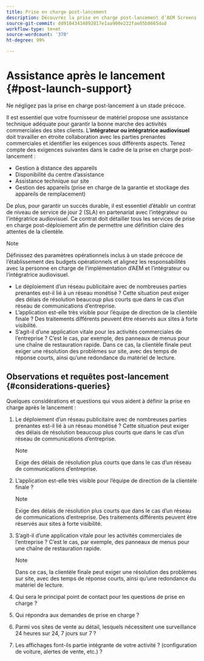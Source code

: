 ```yaml
---
title: Prise en charge post-lancement
description: Découvrez la prise en charge post-lancement d’AEM Screens dans le guide des bonnes pratiques.
source-git-commit: dd91043434892817e1aa900e222fae85b8665da8
workflow-type: tm+mt
source-wordcount: '370'
ht-degree: 99%

---
```



# Assistance après le lancement {#post-launch-support}

Ne négligez pas la prise en charge post-lancement à un stade précoce.

Il est essentiel que votre fournisseur de matériel propose une assistance technique adéquate pour garantir la bonne marche des activités commerciales des sites clients. L’**intégrateur ou intégratrice audiovisuel** doit travailler en étroite collaboration avec les parties prenantes commerciales et identifier les exigences sous différents aspects.
Tenez compte des exigences suivantes dans le cadre de la prise en charge post-lancement :

* Gestion à distance des appareils
* Disponibilité du centre d’assistance
* Assistance technique sur site
* Gestion des appareils (prise en charge de la garantie et stockage des appareils de remplacement)

De plus, pour garantir un succès durable, il est essentiel d’établir un contrat de niveau de service de jour 2 (SLA) en partenariat avec l’intégrateur ou l’intégratrice audiovisuel. Ce contrat doit détailler tous les services de prise en charge post-déploiement afin de permettre une définition claire des attentes de la clientèle.

>[!NOTE]
>
>Définissez des paramètres opérationnels inclus à un stade précoce de l’établissement des budgets opérationnels et alignez les responsabilités avec la personne en charge de l’implémentation d’AEM et l’intégrateur ou l’intégratrice audiovisuel.
>
>* Le déploiement d’un réseau publicitaire avec de nombreuses parties prenantes est-il lié à un réseau monétisé ? Cette situation peut exiger des délais de résolution beaucoup plus courts que dans le cas d’un réseau de communications d’entreprise.
>* L’application est-elle très visible pour l’équipe de direction de la clientèle finale ? Des traitements différents peuvent être réservés aux sites à forte visibilité.
>* S’agit-il d’une application vitale pour les activités commerciales de l’entreprise ? C’est le cas, par exemple, des panneaux de menus pour une chaîne de restauration rapide. Dans ce cas, la clientèle finale peut exiger une résolution des problèmes sur site, avec des temps de réponse courts, ainsi qu’une redondance du matériel de lecture.

## Observations et requêtes post-lancement {#considerations-queries}

Quelques considérations et questions qui vous aident à définir la prise en charge après le lancement :

1. Le déploiement d’un réseau publicitaire avec de nombreuses parties prenantes est-il lié à un réseau monétisé ? Cette situation peut exiger des délais de résolution beaucoup plus courts que dans le cas d’un réseau de communications d’entreprise.
 
   >[!NOTE]
   >
   >Exige des délais de résolution plus courts que dans le cas d’un réseau de communications d’entreprise.

1. L’application est-elle très visible pour l’équipe de direction de la clientèle finale ?

   >[!NOTE]
   >
   >Exige des délais de résolution plus courts que dans le cas d’un réseau de communications d’entreprise. Des traitements différents peuvent être réservés aux sites à forte visibilité.

1. S’agit-il d’une application vitale pour les activités commerciales de l’entreprise ? C’est le cas, par exemple, des panneaux de menus pour une chaîne de restauration rapide. 

   >[!NOTE]
   >
   >Dans ce cas, la clientèle finale peut exiger une résolution des problèmes sur site, avec des temps de réponse courts, ainsi qu’une redondance du matériel de lecture.

1. Qui sera le principal point de contact pour les questions de prise en charge ?

1. Qui répondra aux demandes de prise en charge ?

1. Parmi vos sites de vente au détail, lesquels nécessitent une surveillance 24 heures sur 24, 7 jours sur 7 ?

1. Les affichages font-ils partie intégrante de votre activité ? (configuration de voiture, alertes de vente, etc.) ?
